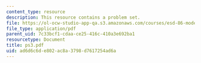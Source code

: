 ```yaml
---
content_type: resource
description: This resource contains a problem set.
file: https://ol-ocw-studio-app-qa.s3.amazonaws.com/courses/esd-86-models-data-and-inference-for-socio-technical-systems-spring-2007/ad6d6c6de802ac8a3798d7617254ad6a_ps3.pdf
file_type: application/pdf
parent_uid: 7c33bcf1-cdaa-ce25-416c-410a3e692ba1
resourcetype: Document
title: ps3.pdf
uid: ad6d6c6d-e802-ac8a-3798-d7617254ad6a
---
```

